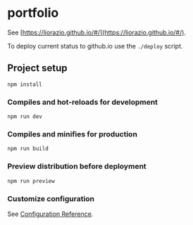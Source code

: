 # portfolio
See [https://liorazio.github.io/#/](https://liorazio.github.io/#/).

To deploy current status to github.io use the `./deploy` script.

## Project setup

```
npm install
```

### Compiles and hot-reloads for development

```
npm run dev
```

### Compiles and minifies for production

```
npm run build
```

### Preview distribution before deployment

```
npm run preview
```

### Customize configuration

See [Configuration Reference](https://cli.vuejs.org/config/).
